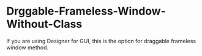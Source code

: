 # Drggable-Frameless-Window-Without-Class
If you are using Designer for GUI, this is the option for draggable frameless window method.
